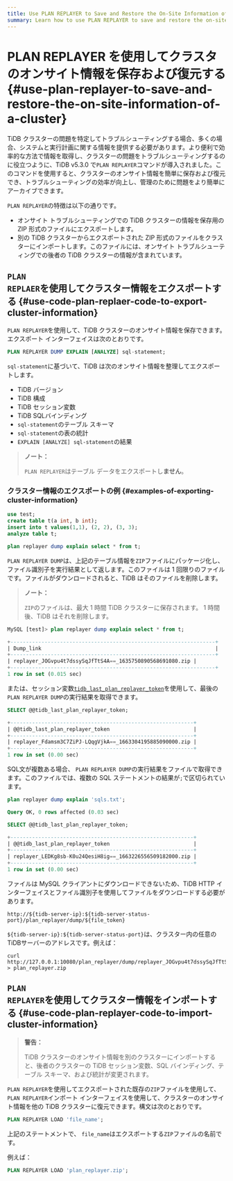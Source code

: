 ```yaml
---
title: Use PLAN REPLAYER to Save and Restore the On-Site Information of a Cluster
summary: Learn how to use PLAN REPLAYER to save and restore the on-site information of a cluster.
---
```


# PLAN REPLAYER を使用してクラスタのオンサイト情報を保存および復元する {#use-plan-replayer-to-save-and-restore-the-on-site-information-of-a-cluster}

TiDB クラスターの問題を特定してトラブルシューティングする場合、多くの場合、システムと実行計画に関する情報を提供する必要があります。より便利で効率的な方法で情報を取得し、クラスターの問題をトラブルシューティングするのに役立つように、TiDB v5.3.0 で`PLAN REPLAYER`コマンドが導入されました。このコマンドを使用すると、クラスターのオンサイト情報を簡単に保存および復元でき、トラブルシューティングの効率が向上し、管理のために問題をより簡単にアーカイブできます。

`PLAN REPLAYER`の特徴は以下の通りです。

-   オンサイト トラブルシューティングでの TiDB クラスターの情報を保存用の ZIP 形式のファイルにエクスポートします。
-   別の TiDB クラスターからエクスポートされた ZIP 形式のファイルをクラスターにインポートします。このファイルには、オンサイト トラブルシューティングでの後者の TiDB クラスターの情報が含まれています。

## <code>PLAN REPLAER</code>を使用してクラスター情報をエクスポートする {#use-code-plan-replaer-code-to-export-cluster-information}

`PLAN REPLAYER`を使用して、TiDB クラスターのオンサイト情報を保存できます。エクスポート インターフェイスは次のとおりです。


```sql
PLAN REPLAYER DUMP EXPLAIN [ANALYZE] sql-statement;
```

`sql-statement`に基づいて、TiDB は次のオンサイト情報を整理してエクスポートします。

-   TiDB バージョン
-   TiDB 構成
-   TiDB セッション変数
-   TiDB SQLバインディング
-   `sql-statement`のテーブル スキーマ
-   `sql-statement`の表の統計
-   `EXPLAIN [ANALYZE] sql-statement`の結果

> **ノート：**
>
> `PLAN REPLAYER`はテーブル データをエクスポートし**ません**。

### クラスター情報のエクスポートの例 {#examples-of-exporting-cluster-information}


```sql
use test;
create table t(a int, b int);
insert into t values(1,1), (2, 2), (3, 3);
analyze table t;

plan replayer dump explain select * from t;
```

`PLAN REPLAYER DUMP`は、上記のテーブル情報を`ZIP`ファイルにパッケージ化し、ファイル識別子を実行結果として返します。このファイルは 1 回限りのファイルです。ファイルがダウンロードされると、TiDB はそのファイルを削除します。

> **ノート：**
>
> `ZIP`のファイルは、最大 1 時間 TiDB クラスターに保存されます。 1 時間後、TiDB はそれを削除します。

```sql
MySQL [test]> plan replayer dump explain select * from t;
```

```sql
+------------------------------------------------------------------+
| Dump_link                                                        |
+------------------------------------------------------------------+
| replayer_JOGvpu4t7dssySqJfTtS4A==_1635750890568691080.zip |
+------------------------------------------------------------------+
1 row in set (0.015 sec)
```

または、セッション変数[`tidb_last_plan_replayer_token`](/system-variables.md#tidb_last_plan_replayer_token-new-in-v630)を使用して、最後の`PLAN REPLAYER DUMP`の実行結果を取得できます。

```sql
SELECT @@tidb_last_plan_replayer_token;
```

```sql
+-----------------------------------------------------------+
| @@tidb_last_plan_replayer_token                           |
+-----------------------------------------------------------+
| replayer_Fdamsm3C7ZiPJ-LQqgVjkA==_1663304195885090000.zip |
+-----------------------------------------------------------+
1 row in set (0.00 sec)
```

SQL文が複数ある場合、 `PLAN REPLAYER DUMP`の実行結果をファイルで取得できます。このファイルでは、複数の SQL ステートメントの結果が`;`で区切られています。

```sql
plan replayer dump explain 'sqls.txt';
```

```sql
Query OK, 0 rows affected (0.03 sec)
```

```sql
SELECT @@tidb_last_plan_replayer_token;
```

```sql
+-----------------------------------------------------------+
| @@tidb_last_plan_replayer_token                           |
+-----------------------------------------------------------+
| replayer_LEDKg8sb-K0u24QesiH8ig==_1663226556509182000.zip |
+-----------------------------------------------------------+
1 row in set (0.00 sec)
```

ファイルは MySQL クライアントにダウンロードできないため、TiDB HTTP インターフェイスとファイル識別子を使用してファイルをダウンロードする必要があります。


```shell
http://${tidb-server-ip}:${tidb-server-status-port}/plan_replayer/dump/${file_token}
```

`${tidb-server-ip}:${tidb-server-status-port}`は、クラスター内の任意の TiDBサーバーのアドレスです。例えば：


```shell
curl http://127.0.0.1:10080/plan_replayer/dump/replayer_JOGvpu4t7dssySqJfTtS4A==_1635750890568691080.zip > plan_replayer.zip
```

## <code>PLAN REPLAYER</code>を使用してクラスター情報をインポートする {#use-code-plan-replayer-code-to-import-cluster-information}

> **警告：**
>
> TiDB クラスターのオンサイト情報を別のクラスターにインポートすると、後者のクラスターの TiDB セッション変数、SQL バインディング、テーブル スキーマ、および統計が変更されます。

`PLAN REPLAYER`を使用してエクスポートされた既存の`ZIP`ファイルを使用して、 `PLAN REPLAYER`インポート インターフェイスを使用して、クラスターのオンサイト情報を他の TiDB クラスターに復元できます。構文は次のとおりです。


```sql
PLAN REPLAYER LOAD 'file_name';
```

上記のステートメントで、 `file_name`はエクスポートする`ZIP`ファイルの名前です。

例えば：


```sql
PLAN REPLAYER LOAD 'plan_replayer.zip';
```
